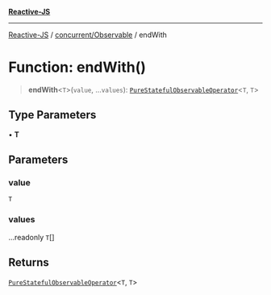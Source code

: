 [**Reactive-JS**](../../../README.md)

***

[Reactive-JS](../../../README.md) / [concurrent/Observable](../README.md) / endWith

# Function: endWith()

> **endWith**\<`T`\>(`value`, ...`values`): [`PureStatefulObservableOperator`](../type-aliases/PureStatefulObservableOperator.md)\<`T`, `T`\>

## Type Parameters

• **T**

## Parameters

### value

`T`

### values

...readonly `T`[]

## Returns

[`PureStatefulObservableOperator`](../type-aliases/PureStatefulObservableOperator.md)\<`T`, `T`\>
